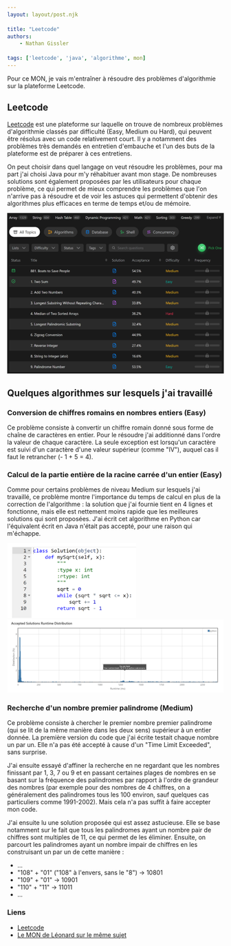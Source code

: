 ```yaml
---
layout: layout/post.njk

title: "Leetcode"
authors:
    - Nathan Gissler

tags: ['leetcode', 'java', 'algorithme', mon]
---
```


<!-- début résumé -->

Pour ce MON, je vais m'entraîner à résoudre des problèmes d'algorithmie sur la plateforme Leetcode.

<!-- fin résumé -->

## Leetcode

[Leetcode](https://leetcode.com) est une plateforme sur laquelle on trouve de nombreux problèmes d'algorithmie classés par difficulté (Easy, Medium ou Hard), qui peuvent être résolus avec un code relativement court. Il y a notamment des problèmes très demandés en entretien d'embauche et l'un des buts de la plateforme est de préparer à ces entretiens.

On peut choisir dans quel langage on veut résoudre les problèmes, pour ma part j'ai choisi Java pour m'y réhabituer avant mon stage. De nombreuses solutions sont également proposées par les utilisateurs pour chaque problème, ce qui permet de mieux comprendre les problèmes que l'on n'arrive pas à résoudre et de voir les astuces qui permettent d'obtenir des algorithmes plus efficaces en terme de temps et/ou de mémoire.

<img src="leetcode.png" alt="Leetcode" width="800"/>

## Quelques algorithmes sur lesquels j'ai travaillé

### Conversion de chiffres romains en nombres entiers (Easy)

Ce problème consiste à convertir un chiffre romain donné sous forme de chaîne de caractères en entier. Pour le résoudre j'ai additionné dans l'ordre la valeur de chaque caractère. La seule exception est lorsqu'un caractère est suivi d'un caractère d'une valeur supérieur (comme "IV"), auquel cas il faut le retrancher (- 1 + 5 = 4).

### Calcul de la partie entière de la racine carrée d'un entier (Easy)

Comme pour certains problèmes de niveau Medium sur lesquels j'ai travaillé, ce problème montre l'importance du temps de calcul en plus de la correction de l'algorithme : la solution que j'ai fournie tient en 4 lignes et fonctionne, mais elle est nettement moins rapide que les meilleures solutions qui sont proposées. J'ai écrit cet algorithme en Python car l'équivalent écrit en Java n'était pas accepté, pour une raison qui m'échappe.

<img src="code_sqrt.png" alt="Code sqrt" width="300"/>

<img src="temps_exec_sqrt.png" alt="Temps d'exécution sqrt" width="1000"/>

### Recherche d'un nombre premier palindrome (Medium)

Ce problème consiste à chercher le premier nombre premier palindrome (qui se lit de la même manière dans les deux sens) supérieur à un entier donnée. La première version du code que j'ai écrite testait chaque nombre un par un. Elle n'a pas été accepté à cause d'un "Time Limit Exceeded", sans surprise.

J'ai ensuite essayé d'affiner la recherche en ne regardant que les nombres finissant par 1, 3, 7 ou 9 et en passant certaines plages de nombres en se basant sur la fréquence des palindromes par rapport à l'ordre de grandeur des nombres (par exemple pour des nombres de 4 chiffres, on a généralement des palindromes tous les 100 environ, sauf quelques cas particuliers comme 1991-2002). Mais cela n'a pas suffit à faire accepter mon code.

J'ai ensuite lu une solution proposée qui est assez astucieuse. Elle se base notamment sur le fait que tous les palindromes ayant un nombre pair de chiffres sont multiples de 11, ce qui permet de les éliminer. Ensuite, on parcourt les palindromes ayant un nombre impair de chiffres en les construisant un par un de cette manière :

- ...
- "108" + "01" ("108" à l'envers, sans le "8") -> 10801
- "109" + "01" -> 10901
- "110" + "11" -> 11011
- ...

### Liens

- [Leetcode](https://leetcode.com)
- [Le MON de Léonard sur le même sujet](../../LB/Leetcode)